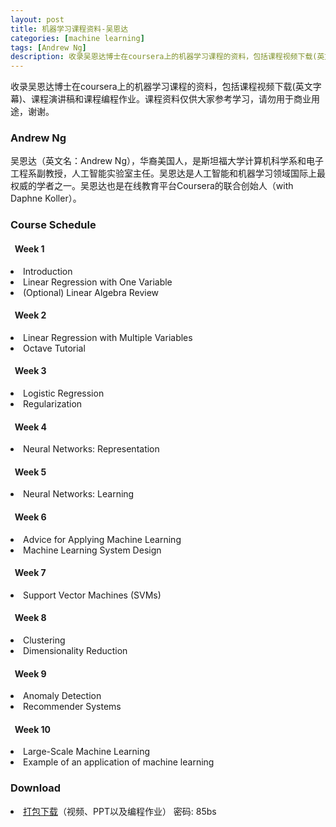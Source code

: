 ```yaml
---
layout: post
title: 机器学习课程资料-吴恩达
categories: [machine learning]
tags: [Andrew Ng]
description: 收录吴恩达博士在coursera上的机器学习课程的资料，包括课程视频下载(英文字幕)、课程演讲稿和课程编程作业。课程资料仅供大家参考学习，请勿用于商业用途，谢谢。
---
```

<p>收录吴恩达博士在coursera上的机器学习课程的资料，包括课程视频下载(英文字幕)、课程演讲稿和课程编程作业。课程资料仅供大家参考学习，请勿用于商业用途，谢谢。</p>
<h3>Andrew Ng</h3>
<p>吴恩达（英文名：Andrew Ng），华裔美国人，是斯坦福大学计算机科学系和电子工程系副教授，人工智能实验室主任。吴恩达是人工智能和机器学习领域国际上最权威的学者之一。吴恩达也是在线教育平台Coursera的联合创始人（with Daphne Koller）。</p>
<h3>Course Schedule</h3>
<h4>&nbsp;&nbsp;Week 1</h4>
<div id="div4">
	<li>Introduction</li>
	<li>Linear Regression with One Variable</li>
	<li>(Optional) Linear Algebra Review</li>
</div>
<h4>&nbsp;&nbsp;Week 2</h4>
<div id="div4">
	<li>Linear Regression with Multiple Variables</li>
	<li>Octave Tutorial</li>
</div>
<h4>&nbsp;&nbsp;Week 3</h4>
<div id="div4">
	<li>Logistic Regression</li>
	<li>Regularization</li>
</div>
<h4>&nbsp;&nbsp;Week 4</h4>
<div id="div4">
	<li>Neural Networks: Representation</li>
</div>
<h4>&nbsp;&nbsp;Week 5</h4>
<div id="div4">
	<li>Neural Networks: Learning</li>
</div>
<h4>&nbsp;&nbsp;Week 6</h4>
<div id="div4">
	<li>Advice for Applying Machine Learning</li>
	<li>Machine Learning System Design</li>
</div>
<h4>&nbsp;&nbsp;Week 7</h4>
<div id="div4">
	<li>Support Vector Machines (SVMs)</li>
</div>
<h4>&nbsp;&nbsp;Week 8</h4>
<div id="div4">
	<li>Clustering</li>
	<li>Dimensionality Reduction</li>
</div>
<h4>&nbsp;&nbsp;Week 9</h4>
<div id="div4">
	<li>Anomaly Detection</li>
	<li>Recommender Systems</li>
</div>
<h4>&nbsp;&nbsp;Week 10</h4>
<div id="div4">
	<li>Large-Scale Machine Learning</li>
	<li>Example of an application of machine learning</li>
</div>
<h3>Download</h3>
<div id="div4">
	<li><a href="http://pan.baidu.com/s/1eQ5uIGy" target="_blank"> 打包下载</a>（视频、PPT以及编程作业） 密码: 85bs</li>
</div>
